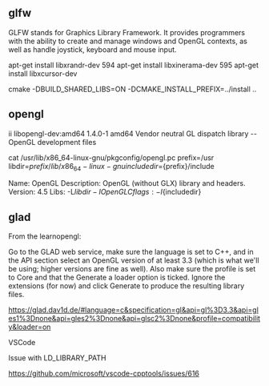 glfw
------

GLFW stands for Graphics Library Framework. It provides programmers with the ability to create and manage windows and OpenGL contexts, as well as handle joystick, keyboard and mouse input.

 apt-get install libxrandr-dev
  594  apt-get install libxinerama-dev
  595  apt-get install libxcursor-dev

cmake -DBUILD_SHARED_LIBS=ON -DCMAKE_INSTALL_PREFIX=../install ..

opengl
---------

ii  libopengl-dev:amd64                                   1.4.0-1                                    amd64        Vendor neutral GL dispatch library -- OpenGL development files

cat /usr/lib/x86_64-linux-gnu/pkgconfig/opengl.pc
prefix=/usr
libdir=${prefix}/lib/x86_64-linux-gnu
includedir=${prefix}/include

Name: OpenGL
Description: OpenGL (without GLX) library and headers.
Version: 4.5
Libs: -L${libdir} -lOpenGL
Cflags: -I${includedir}


glad
------

From the learnopengl:

Go to the GLAD web service, make sure the language is set to C++, and in the API section select an OpenGL version of at least 3.3 (which is what we'll be using; higher versions are fine as well). Also make sure the profile is set to Core and that the Generate a loader option is ticked. Ignore the extensions (for now) and click Generate to produce the resulting library files. 


https://glad.dav1d.de/#language=c&specification=gl&api=gl%3D3.3&api=gles1%3Dnone&api=gles2%3Dnone&api=glsc2%3Dnone&profile=compatibility&loader=on

VSCode

Issue with LD_LIBRARY_PATH

https://github.com/microsoft/vscode-cpptools/issues/616


